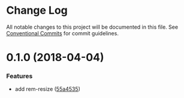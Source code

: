 # Change Log

All notable changes to this project will be documented in this file.
See [Conventional Commits](https://conventionalcommits.org) for commit guidelines.

<a name="0.1.0"></a>
# 0.1.0 (2018-04-04)


### Features

* add rem-resize ([55a4535](https://github.com/ansenhuang/axe/commit/55a4535))

